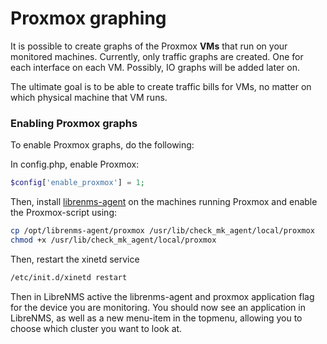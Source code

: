 # Proxmox graphing
It is possible to create graphs of the Proxmox **VMs** that run on your monitored machines. Currently, only traffic graphs are created. One for each interface on each VM. Possibly, IO graphs will be added later on.

The ultimate goal is to be able to create traffic bills for VMs, no matter on which physical machine that VM runs.

### Enabling Proxmox graphs

To enable Proxmox graphs, do the following:

In config.php, enable Proxmox:
```php
$config['enable_proxmox'] = 1;
```

Then, install [librenms-agent](http://docs.librenms.org/Extensions/Applications/) on the machines running Proxmox and enable the Proxmox-script using:

```bash
cp /opt/librenms-agent/proxmox /usr/lib/check_mk_agent/local/proxmox
chmod +x /usr/lib/check_mk_agent/local/proxmox
```

Then, restart the xinetd service
```bash
/etc/init.d/xinetd restart
```

Then in LibreNMS active the librenms-agent and proxmox application flag for the device you are monitoring.
You should now see an application in LibreNMS, as well as a new menu-item in the topmenu, allowing you to choose which cluster you want to look at.
